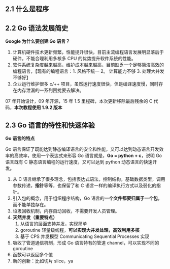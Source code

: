 ## 2.1 什么是程序

## 2.2 Go 语法发展简史

**Google 为什么要创建 Go 语言？**

1. 计算机硬件技术更新频繁，性能提升很快，目前主流编程语言发展明显落后于硬件，不能合理利用多核多 CPU 的优势提升软件系统的性能。
2. 软件系统复杂度越来越高，维护成本越来越高，目前缺乏一个足够简洁高效的编程语言，【现有的编程语言：1. 风格不统一 2。 计算能力不够 3. 处理大并发不够好】
3. 企业运行维护很多 c/++ 项目，虽然运行速度很快，但是编译速度慢，同时存在内存泄漏的一系列困扰要去解决。

07 年开始设计，09 年开源，15 年 1.5 里程碑，本次更新移除最后残余的 C 代码，**本次教程使用 1.9.2 版本**
## 2.3 Go 语言的特性和快速体验

**Go 语言的特点**

Go 语言保证了既能达到静态编译语言的安全和性能，又可以达到动态语言开发效率的高效率，使用一个表达式来形容 Go 语言就是，**Go = python + c**，说明 Go 语言既有 C 静态语言编程的运行速度，又可以达到 python 动态语言的快速开发。

1. 从 C 语言继承了很多理念，包括表达式语法，控制结构，基础数据类型，调用参数传递，**指针**等等，也保留了和 C 语言一样的编译执行方式以及弱化的指针。
2. 引入包的概念，用于组织程序结构，Go 语言的**一个文件都要归属于一个包**，而不能单独存在。
3. 垃圾回收机制，内存自动回收，不需要开发人员管理。
4. **天然并发（重要特点）**
	1. 从语言的层面支持并发，实现简单
	2. goroutine 轻量级线程，**可以实现大并发处理，高效利用多核**
	3. 基于 CPS 并发模型 Communicating Sequential Processes 实现
5. 吸收了管道通信机制，形成 Go 语言特有的管道 channel，可以实现不同的 goroutine
6. 函数可以返回多个值
7. 新的创新：比如切片 slice，ya